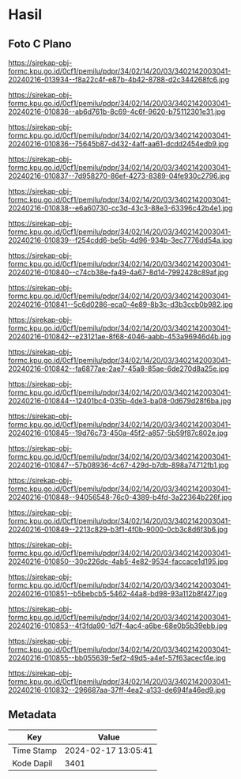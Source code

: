 # Hasil

## Foto C Plano

https://sirekap-obj-formc.kpu.go.id/0cf1/pemilu/pdpr/34/02/14/20/03/3402142003041-20240216-013934--f8a22c4f-e87b-4b42-8788-d2c344268fc6.jpg

https://sirekap-obj-formc.kpu.go.id/0cf1/pemilu/pdpr/34/02/14/20/03/3402142003041-20240216-010836--ab6d761b-8c69-4c6f-9620-b75112301e31.jpg

https://sirekap-obj-formc.kpu.go.id/0cf1/pemilu/pdpr/34/02/14/20/03/3402142003041-20240216-010836--75645b87-d432-4aff-aa61-dcdd2454edb9.jpg

https://sirekap-obj-formc.kpu.go.id/0cf1/pemilu/pdpr/34/02/14/20/03/3402142003041-20240216-010837--7d958270-86ef-4273-8389-04fe930c2796.jpg

https://sirekap-obj-formc.kpu.go.id/0cf1/pemilu/pdpr/34/02/14/20/03/3402142003041-20240216-010838--e6a60730-cc3d-43c3-88e3-63396c42b4e1.jpg

https://sirekap-obj-formc.kpu.go.id/0cf1/pemilu/pdpr/34/02/14/20/03/3402142003041-20240216-010839--f254cdd6-be5b-4d96-934b-3ec7776dd54a.jpg

https://sirekap-obj-formc.kpu.go.id/0cf1/pemilu/pdpr/34/02/14/20/03/3402142003041-20240216-010840--c74cb38e-fa49-4a67-8d14-7992428c89af.jpg

https://sirekap-obj-formc.kpu.go.id/0cf1/pemilu/pdpr/34/02/14/20/03/3402142003041-20240216-010841--5c6d0286-eca0-4e89-8b3c-d3b3ccb0b982.jpg

https://sirekap-obj-formc.kpu.go.id/0cf1/pemilu/pdpr/34/02/14/20/03/3402142003041-20240216-010842--e23121ae-8f68-4046-aabb-453a96946d4b.jpg

https://sirekap-obj-formc.kpu.go.id/0cf1/pemilu/pdpr/34/02/14/20/03/3402142003041-20240216-010842--fa6877ae-2ae7-45a8-85ae-6de270d8a25e.jpg

https://sirekap-obj-formc.kpu.go.id/0cf1/pemilu/pdpr/34/02/14/20/03/3402142003041-20240216-010844--12401bc4-035b-4de3-ba08-0d679d28f6ba.jpg

https://sirekap-obj-formc.kpu.go.id/0cf1/pemilu/pdpr/34/02/14/20/03/3402142003041-20240216-010845--19d76c73-450a-45f2-a857-5b59f87c802e.jpg

https://sirekap-obj-formc.kpu.go.id/0cf1/pemilu/pdpr/34/02/14/20/03/3402142003041-20240216-010847--57b08936-4c67-429d-b7db-898a74712fb1.jpg

https://sirekap-obj-formc.kpu.go.id/0cf1/pemilu/pdpr/34/02/14/20/03/3402142003041-20240216-010848--94056548-76c0-4389-b4fd-3a22364b226f.jpg

https://sirekap-obj-formc.kpu.go.id/0cf1/pemilu/pdpr/34/02/14/20/03/3402142003041-20240216-010849--2213c829-b3f1-4f0b-9000-0cb3c8d6f3b6.jpg

https://sirekap-obj-formc.kpu.go.id/0cf1/pemilu/pdpr/34/02/14/20/03/3402142003041-20240216-010850--30c226dc-4ab5-4e82-9534-faccace1d195.jpg

https://sirekap-obj-formc.kpu.go.id/0cf1/pemilu/pdpr/34/02/14/20/03/3402142003041-20240216-010851--b5bebcb5-5462-44a8-bd98-93a112b8f427.jpg

https://sirekap-obj-formc.kpu.go.id/0cf1/pemilu/pdpr/34/02/14/20/03/3402142003041-20240216-010853--4f3fda90-1d7f-4ac4-a6be-68e0b5b39ebb.jpg

https://sirekap-obj-formc.kpu.go.id/0cf1/pemilu/pdpr/34/02/14/20/03/3402142003041-20240216-010855--bb055639-5ef2-49d5-a4ef-57f63acecf4e.jpg

https://sirekap-obj-formc.kpu.go.id/0cf1/pemilu/pdpr/34/02/14/20/03/3402142003041-20240216-010832--296687aa-37ff-4ea2-a133-de694fa46ed9.jpg


## Metadata

| Key        | Value               |
| ---------- | ------------------- |
| Time Stamp | 2024-02-17 13:05:41 |
| Kode Dapil | 3401                |



